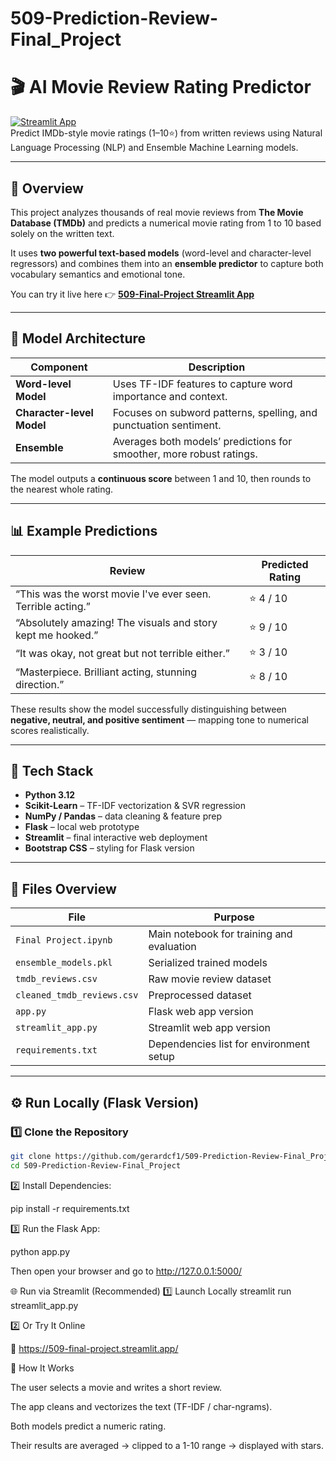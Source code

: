 # 509-Prediction-Review-Final_Project

# 🎬 AI Movie Review Rating Predictor  

[![Streamlit App](https://img.shields.io/badge/Live%20App-Visit%20Now-brightgreen?logo=streamlit)](https://509-final-project.streamlit.app/)  
Predict IMDb-style movie ratings (1–10⭐) from written reviews using Natural Language Processing (NLP) and Ensemble Machine Learning models.  

---

## 🚀 Overview  

This project analyzes thousands of real movie reviews from **The Movie Database (TMDb)** and predicts a numerical movie rating from 1 to 10 based solely on the written text.  

It uses **two powerful text-based models** (word-level and character-level regressors) and combines them into an **ensemble predictor** to capture both vocabulary semantics and emotional tone.  

You can try it live here 👉 **[509-Final-Project Streamlit App](https://509-final-project.streamlit.app/)**  

---

## 🧠 Model Architecture  

| Component | Description |
|------------|--------------|
| **Word-level Model** | Uses TF-IDF features to capture word importance and context. |
| **Character-level Model** | Focuses on subword patterns, spelling, and punctuation sentiment. |
| **Ensemble** | Averages both models’ predictions for smoother, more robust ratings. |

The model outputs a **continuous score** between 1 and 10, then rounds to the nearest whole rating.  

---

## 📊 Example Predictions  

| Review | Predicted Rating |
|--------|------------------|
| “This was the worst movie I've ever seen. Terrible acting.” | ⭐ 4 / 10 |
| “Absolutely amazing! The visuals and story kept me hooked.” | ⭐ 9 / 10 |
| “It was okay, not great but not terrible either.” | ⭐ 3 / 10 |
| “Masterpiece. Brilliant acting, stunning direction.” | ⭐ 8 / 10 |

These results show the model successfully distinguishing between **negative, neutral, and positive sentiment** — mapping tone to numerical scores realistically.

---

## 🧰 Tech Stack  

- **Python 3.12**  
- **Scikit-Learn** – TF-IDF vectorization & SVR regression  
- **NumPy / Pandas** – data cleaning & feature prep  
- **Flask** – local web prototype  
- **Streamlit** – final interactive web deployment  
- **Bootstrap CSS** – styling for Flask version  

---

## 🧩 Files Overview  

| File | Purpose |
|------|----------|
| `Final Project.ipynb` | Main notebook for training and evaluation |
| `ensemble_models.pkl` | Serialized trained models |
| `tmdb_reviews.csv` | Raw movie review dataset |
| `cleaned_tmdb_reviews.csv` | Preprocessed dataset |
| `app.py` | Flask web app version |
| `streamlit_app.py` | Streamlit web app version |
| `requirements.txt` | Dependencies list for environment setup |

---

## ⚙️ Run Locally (Flask Version)

### 1️⃣ Clone the Repository
```bash
git clone https://github.com/gerardcf1/509-Prediction-Review-Final_Project.git
cd 509-Prediction-Review-Final_Project
```

2️⃣ Install Dependencies:

pip install -r requirements.txt

3️⃣ Run the Flask App:

python app.py


Then open your browser and go to http://127.0.0.1:5000/

🌐 Run via Streamlit (Recommended)
1️⃣ Launch Locally
streamlit run streamlit_app.py

2️⃣ Or Try It Online

🚀 https://509-final-project.streamlit.app/

🧩 How It Works

The user selects a movie and writes a short review.

The app cleans and vectorizes the text (TF-IDF / char-ngrams).

Both models predict a numeric rating.

Their results are averaged → clipped to a 1-10 range → displayed with stars.
